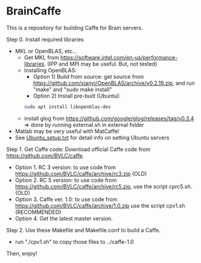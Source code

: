 # BrainCaffe

This is a repository for building Caffe for Brain servers.

Step 0. Install required libraries
  - MKL or OpenBLAS, etc...
    - Get MKL from https://software.intel.com/en-us/performance-libraries. (IPP and MPI may be useful. But, not tested)
    - Installing OpenBLAS: 
      - Option 1) Build from source: 
      get source from https://github.com/xianyi/OpenBLAS/archive/v0.2.19.zip, and run "make" and "sudo make install"
      - Option 2) Install pre-built (Ubuntu):  
      ```bash
      sudo apt install libopenblas-dev
      ```
    - install glog from https://github.com/google/glog/releases/tag/v0.3.4  => done by running external.sh in external folder
  - Matlab may be very useful with MatCaffe!
  - See [Ubuntu_setup.txt](./Ubuntu_setup.txt) for detail info on setting Ubuntu servers

Step 1. Get Caffe code: 
  Download official Caffe code from https://github.com/BVLC/caffe.
  - Option 1. RC 3 version: to use code from https://github.com/BVLC/caffe/archive/rc3.zip (OLD)
  - Option 2. RC 5 version: to use code from https://github.com/BVLC/caffe/archive/rc5.zip, use the script cprc5.sh. (OLD)
  - Option 3. Caffe ver. 1.0: to use code from https://github.com/BVLC/caffe/archive/1.0.zip use the script cpv1.sh (RECOMMENDED)
  - Option 4. Get the latest master version.

Step 2. Use these Makefile and Makefile.conf to build a Caffe.
  - run "./cpv1.sh" to copy those files to ../caffe-1.0
  
Then, enjoy!
